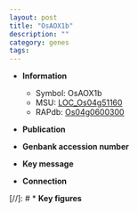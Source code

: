 ```yaml
---
layout: post
title: "OsAOX1b"
description: ""
category: genes
tags: 
---
```


* **Information**  
    + Symbol: OsAOX1b  
    + MSU: [LOC_Os04g51160](http://rice.uga.edu/cgi-bin/ORF_infopage.cgi?orf=LOC_Os04g51160)  
    + RAPdb: [Os04g0600300](http://rapdb.dna.affrc.go.jp/viewer/gbrowse_details/irgsp1?name=Os04g0600300)  

* **Publication**  

* **Genbank accession number**  

* **Key message**  

* **Connection**  

[//]: # * **Key figures**  


